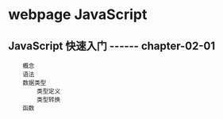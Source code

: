 # webpage JavaScript

## JavaScript  快速入门  ------ chapter-02-01

		概念
		语法
		数据类型
			类型定义
			类型转换
		函数
	

